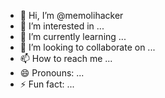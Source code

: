 - 👋 Hi, I’m @memolihacker
- 👀 I’m interested in ...
- 🌱 I’m currently learning ...
- 💞️ I’m looking to collaborate on ...
- 📫 How to reach me ...
- 😄 Pronouns: ...
- ⚡ Fun fact: ...

<!---
memolihacker/memolihacker is a ✨ special ✨ repository because its `README.md` (this file) appears on your GitHub profile.
You can click the Preview link to take a look at your changes.hack
